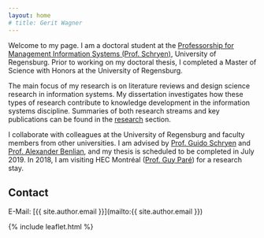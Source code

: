 ```yaml
---
layout: home
# title: Gerit Wagner
---
```


Welcome to my page. I am a doctoral student at the [Professorship for Management Information Systems (Prof. Schryen)](http://www.uni-regensburg.de/business-economics-and-management-information-systems/mis-schryen/), University of Regensburg.
Prior to working on my doctoral thesis, I completed a Master of Science with Honors at the University of Regensburg.

The main focus of my research is on literature reviews and design science research in information systems. My dissertation investigates how these types of research contribute to knowledge development in the information systems discipline. Summaries of both research streams and key publications can be found in the [research](research) section.

I collaborate with colleagues at the University of Regensburg and faculty members from other universities. I am advised by [Prof. Guido Schryen](http://www.uni-regensburg.de/business-economics-and-management-information-systems/mis-schryen/) and [Prof. Alexander Benlian](https://www.wi.tu-darmstadt.de/rechtsundwirtschaftswissenschaften/personenliste_rw/eine_extrabreite_spalte_10_details_12554.de.jsp), and my thesis is scheduled to be completed in July 2019. In 2018, I am visiting HEC Montréal ([Prof. Guy Paré](http://www.hec.ca/en/profs/guy.pare.html)) for a research stay.

## Contact

E-Mail: [{{ site.author.email }}](mailto:{{ site.author.email }})

{% include leaflet.html %}
